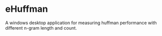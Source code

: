 # eHuffman
A windows desktop application for measuring huffman performance with different n-gram length and count.